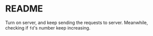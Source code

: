 # README #

Turn on server, and keep sending the requests to server. Meanwhile, checking if `fd`'s number keep increasing.
